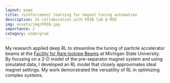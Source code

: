 ```yaml
---
layout: page
title: reinforcement learning for magnet tuning automation
description: In collaboration with FRIB lab @ MSU
img: assets/img/FRIB.jpg
importance: 2
category: undergrad
---
```


My research applied deep RL to streamline the tuning of particle accelerator beams at the <a href="https://frib.msu.edu/" target="_blank">Facility for Rare Isotope Beams</a> at Michigan State University. By focusing on a 2-D model of the pre-separator magnet system and using simulated data, I developed an RL model that closely approximates ideal magnet settings. My work demonstrated the versatility of RL in optimizing complex systems.